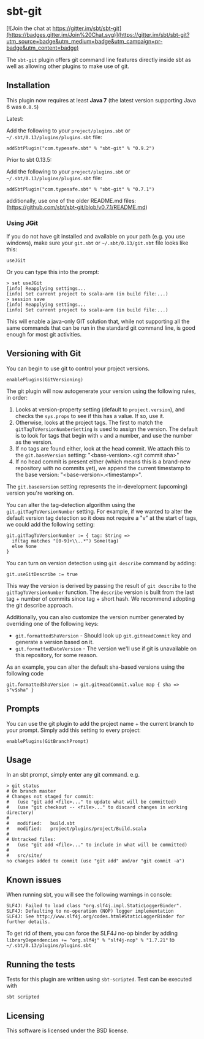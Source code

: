 # sbt-git #

[![Join the chat at https://gitter.im/sbt/sbt-git](https://badges.gitter.im/Join%20Chat.svg)](https://gitter.im/sbt/sbt-git?utm_source=badge&utm_medium=badge&utm_campaign=pr-badge&utm_content=badge)

The `sbt-git` plugin offers git command line features directly inside sbt as
well as allowing other plugins to make use of git.


## Installation ##
This plugin now requires at least **Java 7** (the latest version supporting Java 6 was `0.8.5`)

Latest:

Add the following to your `project/plugins.sbt` or `~/.sbt/0.13/plugins/plugins.sbt` file:

    addSbtPlugin("com.typesafe.sbt" % "sbt-git" % "0.9.2")

Prior to sbt 0.13.5:

Add the following to your `project/plugins.sbt` or `~/.sbt/0.13/plugins/plugins.sbt` file:

    addSbtPlugin("com.typesafe.sbt" % "sbt-git" % "0.7.1")

additionally, use one of the older README.md files: (https://github.com/sbt/sbt-git/blob/v0.7.1/README.md)

### Using JGit ###

If you do not have git installed and available on your path (e.g. you use windows),
make sure your `git.sbt` or `~/.sbt/0.13/git.sbt` file looks like this:

    useJGit

Or you can type this into the prompt:

    > set useJGit
    [info] Reapplying settings...
    [info] Set current project to scala-arm (in build file:...)
    > session save
    [info] Reapplying settings...
    [info] Set current project to scala-arm (in build file:...)

This will enable a java-only GIT solution that, while not supporting all the same
commands that can be run in the standard git command line, is good enough for most
git activities.


## Versioning with Git ##

You can begin to use git to control your project versions.

    enablePlugins(GitVersioning)

The git plugin will now autogenerate your version using the following rules, in order:

1. Looks at version-property setting (default to `project.version`), and checks the `sys.props` to see if this has a value.  If so, use it.
2. Otherwise, looks at the project tags.  The first to match the `gitTagToVersionNumberSetting` is used to assign the version.  The default is to look for tags that begin with `v` and a number, and use the number as the version.
3. If no tags are found either, look at the head commit. We attach this to the `git.baseVersion` setting: "&lt;base-version&gt;.&lt;git commit sha&gt;"
4. If no head commit is present either (which means this is a brand-new repository with no commits yet), we append the current timestamp to the base version: "&lt;base-version&gt;.&lt;timestamp&gt;".

The `git.baseVersion` setting represents the in-development (upcoming) version you're working on.

You can alter the tag-detection algorithm using the `git.gitTagToVersionNumber` setting. For example, if we wanted to alter the default version tag detection so it does not require a "v" at the start of tags, we could add the following setting:

    git.gitTagToVersionNumber := { tag: String =>
      if(tag matches "[0-9]+\\..*") Some(tag)
      else None
    }

You can turn on version detection using `git describe` command by adding:

    git.useGitDescribe := true

This way the version is derived by passing the result of `git describe` to the `gitTagToVersionNumber` function. The `describe` version is built from the last tag + number of commits since tag + short hash.  We recommend adopting the git describe approach.

Additionally, you can also customize the version number generated by overriding one of the following keys:

* `git.formattedShaVersion` - Should look up `git.gitHeadCommit` key and generate a version based on it.
* `git.formattedDateVersion` - The version we'll use if git is unavailable on this repository, for some reason.

As an example, you can alter the default sha-based versions using the following code

    git.formattedShaVersion := git.gitHeadCommit.value map { sha => s"v$sha" }


## Prompts ##

You can use the git plugin to add the project name + the current branch to your prompt. Simply add this setting to every project:

    enablePlugins(GitBranchPrompt)

## Usage ##

In an sbt prompt, simply enter any git command.  e.g.

    > git status
    # On branch master
    # Changes not staged for commit:
    #   (use "git add <file>..." to update what will be committed)
    #   (use "git checkout -- <file>..." to discard changes in working directory)
    #
    #	modified:   build.sbt
    #	modified:   project/plugins/project/Build.scala
    #
    # Untracked files:
    #   (use "git add <file>..." to include in what will be committed)
    #
    #	src/site/
    no changes added to commit (use "git add" and/or "git commit -a")


## Known issues
When running sbt, you will see the following warnings in console:
```
SLF4J: Failed to load class "org.slf4j.impl.StaticLoggerBinder".
SLF4J: Defaulting to no-operation (NOP) logger implementation
SLF4J: See http://www.slf4j.org/codes.html#StaticLoggerBinder for further details.
```

To get rid of them, you can force the SLF4J no-op binder by adding `libraryDependencies += "org.slf4j" % "slf4j-nop" % "1.7.21"` to `~/.sbt/0.13/plugins/plugins.sbt`

## Running the tests

Tests for this plugin are written using `sbt-scripted`. Test can be executed with 

```
sbt scripted
```

## Licensing ##

This software is licensed under the BSD license.
